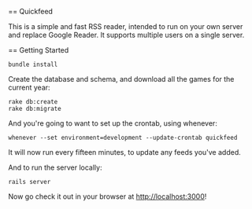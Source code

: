 == Quickfeed

This is a simple and fast RSS reader, intended to run on your own server and replace Google Reader. It supports multiple users on a single server.

== Getting Started

```
bundle install
```

Create the database and schema, and download all the games for the current year:

```
rake db:create
rake db:migrate
```

And you're going to want to set up the crontab, using whenever:

```
whenever --set environment=development --update-crontab quickfeed
```

It will now run every fifteen minutes, to update any feeds you've added.

And to run the server locally:

```
rails server
```

Now go check it out in your browser at [http://localhost:3000](http://localhost:3000)!
